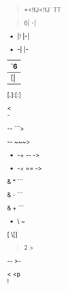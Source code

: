 <!-- Don't interpret as inline HTML -->

> *<\!fJ<\!fJ`
> TT


<!-- Don't interpret as a table without a leading `|` -->

> 6|
> \-|

<!-- Escape `|-|` so it's not interpreted as a table -->
- |\!
  \|-|

<!-- Escape the `|-` so it's not interpreted as a table -->
- -|
  \|-

<!-- Escape any `|` chars inside a table -->
| `6   |
| ---- |
| [\|  |


<!-- Don't interpret this as a link reference definition  -->

[.]\:[:]

<!-- space hard break followed by paragraph with single `-` -->
<  
\-

<!-- Don't interpret the '```' as the start of a fenced code block -->
--
\```>

<!-- Don't interpret the '```' as the start of a fenced code block -->
--
\~~~>

<!-- Don't interpret the `--` as a setext header -->
* -+
  \--
  *-*>

<!-- Don't interpret the `==` as a setext header -->
* -+
  \==
  *-*>

<!-- Don't interpret `* ` as a list, which prevents (```) from being interpreted as a fenced code block-->
&
\* ```

<!-- Don't interpret `- ` as a list, which prevents (```) from being interpreted as a fenced code block-->
&
\- ```

<!-- Don't interpret `+ ` as a list, which prevents (```) from being interpreted as a fenced code block-->
&
\+ ```

<!-- Tight list that starts with the text `\\` and a soft break.
     Escape the `\` so it's not considered a hard break on future runs
-->
* \\
  ~

<!-- This is already escaped. Don't add any more escapes -->
[
\\[]


<!-- Don't interpret the `>` as part of the blockquote -->

> 2
> \>

<!-- Don't start a new blockquote -->

--
\>-

<!-- escape the '<p' so it's not interpreted as an HTML block -->
<
\<p  
!
